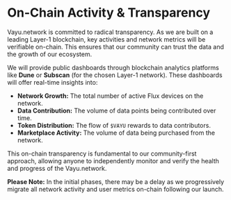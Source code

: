 # On-Chain Activity & Transparency

Vayu.network is committed to radical transparency. As we are built on a leading Layer-1 blockchain, key activities and network metrics will be verifiable on-chain. This ensures that our community can trust the data and the growth of our ecosystem.

We will provide public dashboards through blockchain analytics platforms like **Dune** or **Subscan** (for the chosen Layer-1 network). These dashboards will offer real-time insights into:

*   **Network Growth:** The total number of active Flux devices on the network.
*   **Data Contribution:** The volume of data points being contributed over time.
*   **Token Distribution:** The flow of `$VAYU` rewards to data contributors.
*   **Marketplace Activity:** The volume of data being purchased from the network.

This on-chain transparency is fundamental to our community-first approach, allowing anyone to independently monitor and verify the health and progress of the Vayu.network.

**Please Note:** In the initial phases, there may be a delay as we progressively migrate all network activity and user metrics on-chain following our launch.